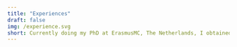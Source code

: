 ```yaml
---
title: "Experiences"
draft: false
img: /experience.svg
short: Currently doing my PhD at ErasmusMC, The Netherlands, I obtained a master of science in 2020 from Ecole des Mines de Saint-Etienne, France.
---
```

